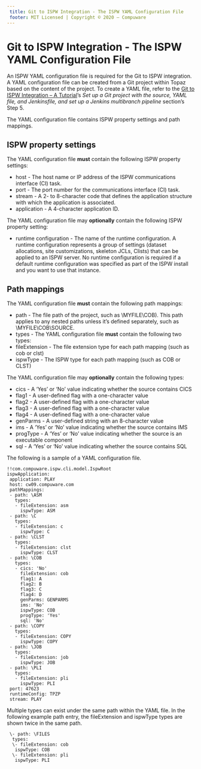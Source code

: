 ```yaml
---
 title: Git to ISPW Integration - The ISPW YAML Configuration File
 footer: MIT Licensed | Copyright © 2020 – Compuware
---
```



# Git to ISPW Integration - The ISPW YAML Configuration File

An ISPW YAML configuration file is required for the Git to ISPW integration. A YAML configuration file can be created from a Git project within Topaz based on the content of the project. To create a YAML file, refer to the [Git to ISPW Integration – A Tutorial](GIT_to_ISPW_Integration_Tutorial.md)’s *Set up a Git project with the source, YAML file, and Jenkinsfile, and set up a Jenkins multibranch pipeline* section’s Step 5.

The YAML configuration file contains ISPW property settings and path mappings.

##  ISPW property settings

The YAML configuration file **must** contain the following ISPW property settings:

- host - The host name or IP address of the ISPW communications interface (CI) task.
- port - The port number for the communications interface (CI) task.
- stream - A 2- to 8-character code that defines the application structure with which the application is associated.
- application - A 4-character application ID.

The YAML configuration file may **optionally** contain the following ISPW property setting:

- runtime configuration - The name of the runtime configuration. A runtime configuration represents a group of settings (dataset allocations, site customizations, skeleton JCLs, Clists) that can be applied to an ISPW server. No runtime configuration is required if a default runtime configuration was specified as part of the ISPW install and you want to use that instance.

## Path mappings

The YAML configuration file **must** contain the following path mappings:

- path -  The file path of the project, such as \MYFILE\COB). This path applies to any nested paths unless it’s defined separately, such as \MYFILE\COB\SOURCE.
-  types - The YAML configuration file **must** contain the following two types:
  - fileExtension - The file extension type for each path mapping (such as cob or clst)
  - ispwType - The ISPW type for each path mapping (such as COB or CLST)

The YAML configuration file may **optionally** contain the following types:
- cics - A ‘Yes’ or ‘No’ value indicating whether the source contains CICS
- flag1 - A user-defined flag with a one-character value
- flag2 - A user-defined flag with a one-character value
- flag3 - A user-defined flag with a one-character value
- flag4 - A user-defined flag with a one-character value
- genParms - A user-defined string with an 8-character value
- ims - A ‘Yes’ or ‘No’ value indicating whether the source contains IMS
- progType - A ‘Yes’ or ‘No’ value indicating whether the source is an executable component
- sql - A ‘Yes’ or ‘No’ value indicating whether the source contains SQL

 

The following is a sample of a YAML configuration file.

 ```
!!com.compuware.ispw.cli.model.IspwRoot
ispwApplication:
  application: PLAY
  host: cw09.compuware.com
  pathMappings:
  - path: \ASM
    types:
    - fileExtension: asm
      ispwType: ASM
  - path: \C
    types:
    - fileExtension: c
      ispwType: C
  - path: \CLST
    types:
    - fileExtension: clst
      ispwType: CLST
  - path: \COB
    types:
    - cics: 'No'
      fileExtension: cob
      flag1: A
      flag2: B
      flag3: C
      flag4: D
      genParms: GENPARMS
      ims: 'No'
      ispwType: COB
      progType: 'Yes'
      sql: 'No'
  - path: \COPY
    types:
    - fileExtension: COPY
      ispwType: COPY
  - path: \JOB
    types:
    - fileExtension: job
      ispwType: JOB
  - path: \PLI
    types:
    - fileExtension: pli
      ispwType: PLI
  port: 47623
  runtimeConfig: TPZP
  stream: PLAY
 ```


Multiple types can exist under the same path within the YAML file. In the following example path entry, the fileExtension and ispwType types are shown twice in the same path.

```
 \- path: \FILES
  types:
  \- fileExtension: cob
   ispwType: COB
  \- fileExtension: pli
   ispwType: PLI
```

